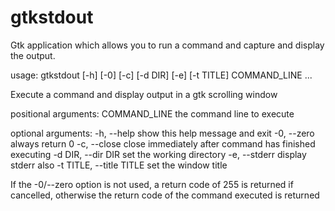 # gtkstdout
Gtk application which allows you to run a command and capture and display the output.

usage: gtkstdout [-h] [-0] [-c] [-d DIR] [-e] [-t TITLE] COMMAND_LINE ...

Execute a command and display output in a gtk scrolling window

positional arguments:
  COMMAND_LINE          the command line to execute

optional arguments:
  -h, --help            show this help message and exit
  -0, --zero            always return 0
  -c, --close           close immediately after command has finished executing
  -d DIR, --dir DIR     set the working directory
  -e, --stderr          display stderr also
  -t TITLE, --title TITLE
                        set the window title

If the -0/--zero option is not used, a return code of 255 is returned if
cancelled, otherwise the return code of the command executed is returned

